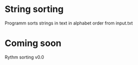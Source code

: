# String sorting
Programm sorts strings in text in alphabet order from input.txt
# Coming soon
Rythm sorting v0.0
